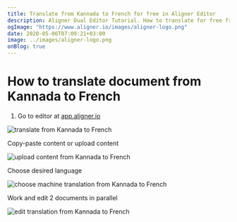 ```yaml
---
title: Translate from Kannada to French for free in Aligner Editor
description: Aligner Dual Editor Tutorial. How to translate for free from Kannada to French. Aligner is multilingual document management platform. 
ogImage: "https://www.aligner.io/images/aligner-logo.png"
date: 2020-05-06T07:09:21+03:00
image: ../images/aligner-logo.png
onBlog: true
---
```


# How to translate document from Kannada to French

1. Go to editor at [app.aligner.io](https://app.aligner.io "Aligner App web page")

![translate from Kannada to French](../aligner-blank-editor.png "translate from Kannada to French")

Copy-paste content or upload content

![upload content from Kannada to French](../aligner-uploaded-document.png "upload content from Kannada to French")

Choose desired language

![choose machine translation from Kannada to French](../aligner-language-dropdown.png "choose machine translation from Kannada to French")

Work and edit 2 documents in parallel

![edit translation from Kannada to French](../aligner-double-sitded-editor.png "edit translation from Kannada to French")

